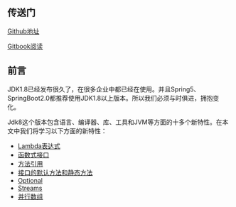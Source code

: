 ## 传送门

[Github地址](https://github.com/huge0612/jdk1.8-book)

[Gitbook阅读](https://huge0612.gitbooks.io/jdk8/content/)



## 前言

JDK1.8已经发布很久了，在很多企业中都已经在使用。并且Spring5、SpringBoot2.0都推荐使用JDK1.8以上版本。所以我们必须与时俱进，拥抱变化。

Jdk8这个版本包含语言、编译器、库、工具和JVM等方面的十多个新特性。在本文中我们将学习以下方面的新特性：

- [Lambda表达式](content/1.html)
- [函数式接口](content/2.html)
- [方法引用](content/3.html)
- [接口的默认方法和静态方法](content/4.html)
- [Optional](content/5.html)
- [Streams](content/6.html)
- [并行数组](content/7.html)

